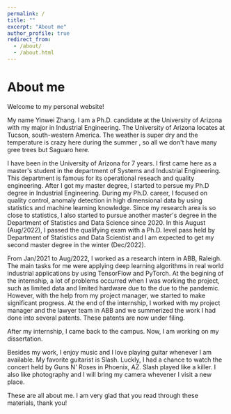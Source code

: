 ```yaml
---
permalink: /
title: ""
excerpt: "About me"
author_profile: true
redirect_from: 
  - /about/
  - /about.html
---
```


About me
======
Welcome to my personal website!

My name Yinwei Zhang. I am a Ph.D. candidate at the University of Arizona with my major in Industrial Engineering. The University of Arizona locates at Tucson, south-western America. The weather is super dry and the temperature is crazy here during the summer , so all we don't have many gree trees but Saguaro here.   

I have been in the University of Arizona for 7 years. I first came here as a master's student in the department of Systems and Industrial Engineering. This department is famous for its operational reseach and quality engineering. After I got my master degree, I started to persue my Ph.D degree in Industrial Engineering. During my Ph.D. career, I focused on quality control, anomaly detection in high dimensional data by using statistics and machine learning knowledge. Since my research area is so close to statistics, I also started to pursue another master's degree in the Department of Statistics and Data Science since 2020. In this August (Aug/2022), I passed the qualifying exam with a Ph.D. level pass held by Department of Statistics and Data Scientist and I am expected to get my second master degree in the winter (Dec/2022). 

From Jan/2021 to Aug/2022, I worked as a research intern in ABB, Raleigh. The main tasks for me were applying deep learning algorithms in real world industrial applications by using TensorFlow and PyTorch. At the begining of the internship, a lot of problems occurred when I was working the project, such as limited data and limited hardware due to the due to the pandemic. However, with the help from my project manager, we started to make significant progress. At the end of the internship, I worked with my project manager and the lawyer team in ABB and we summerized the work I had done into several patents. These patents are now under filing.

After my internship, I came back to the campus. Now, I am working on my dissertation.

Besides my work, I enjoy music and I love playing guitar whenever I am available. My favorite guitarist is Slash. Luckly, I had a chance to watch the concert held by Guns N' Roses in Phoenix, AZ. Slash played like a killer. I also like photography and I will bring my camera whevener I visit a new place.

These are all about me. I am very glad that you read through these materials, thank you!
